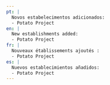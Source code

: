 ```yaml
---
pt: |
  Novos estabelecimentos adicionados:
  - Potato Project
en: |
  New establishments added:
  - Potato Project
fr: |
  Nouveaux établissements ajoutés :
  - Potato Project
es: |
  Nuevos establecimientos añadidos:
  - Potato Project
---
```


